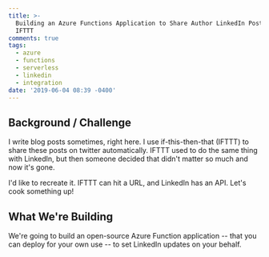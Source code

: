 ```yaml
---
title: >-
  Building an Azure Functions Application to Share Author LinkedIn Posts via
  IFTTT
comments: true
tags:
  - azure
  - functions
  - serverless
  - linkedin
  - integration
date: '2019-06-04 08:39 -0400'
---
```

## Background / Challenge

I write blog posts sometimes, right here. I use if-this-then-that (IFTTT) to share these posts on twitter automatically. IFTTT used to do the same thing with LinkedIn, but then someone decided that didn't matter so much and now it's gone.

I'd like to recreate it. IFTTT can hit a URL, and LinkedIn has an API. Let's cook something up!

## What We're Building

We're going to build an open-source Azure Function application -- that you can deploy for your own use -- to set LinkedIn updates on your behalf.
